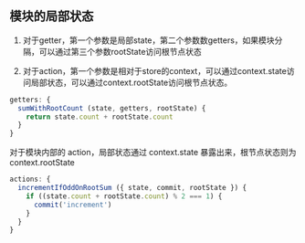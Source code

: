 
## 模块的局部状态
1. 对于getter，第一个参数是局部state，第二个参数数getters，如果模块分隔，可以通过第三个参数rootState访问根节点状态

2. 对于action，第一个参数是相对于store的context，可以通过context.state访问局部状态，可以通过context.rootState访问根节点状态。

```js
getters: {
  sumWithRootCount (state, getters, rootState) {
    return state.count + rootState.count
  }
}
```

对于模块内部的 action，局部状态通过 context.state 暴露出来，根节点状态则为 context.rootState
```js
actions: {
  incrementIfOddOnRootSum ({ state, commit, rootState }) {
    if ((state.count + rootState.count) % 2 === 1) {
      commit('increment')
    }
  }
}
```

